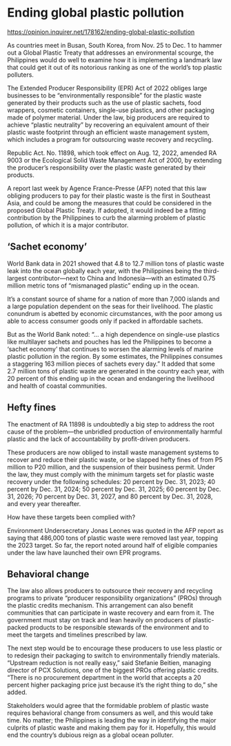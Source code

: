 # Ending global plastic pollution

https://opinion.inquirer.net/178162/ending-global-plastic-pollution













As countries meet in Busan, South Korea, from Nov. 25 to Dec. 1 to hammer out a Global Plastic Treaty that addresses an environmental scourge, the Philippines would do well to examine how it is implementing a landmark law that could get it out of its notorious ranking as one of the world’s top plastic polluters.

The Extended Producer Responsibility (EPR) Act of 2022 obliges large businesses to be “environmentally responsible” for the plastic waste generated by their products such as the use of plastic sachets, food wrappers, cosmetic containers, single-use plastics, and other packaging made of polymer material. Under the law, big producers are required to achieve “plastic neutrality” by recovering an equivalent amount of their plastic waste footprint through an efficient waste management system, which includes a program for outsourcing waste recovery and recycling.

Republic Act. No. 11898, which took effect on Aug. 12, 2022, amended RA 9003 or the Ecological Solid Waste Management Act of 2000, by extending the producer’s responsibility over the plastic waste generated by their products.

A report last week by Agence France-Presse (AFP) noted that this law obliging producers to pay for their plastic waste is the first in Southeast Asia, and could be among the measures that could be considered in the proposed Global Plastic Treaty. If adopted, it would indeed be a fitting contribution by the Philippines to curb the alarming problem of plastic pollution, of which it is a major contributor.



##  ‘Sachet economy’



World Bank data in 2021 showed that 4.8 to 12.7 million tons of plastic waste leak into the ocean globally each year, with the Philippines being the third-largest contributor—next to China and Indonesia—with an estimated 0.75 million metric tons of “mismanaged plastic” ending up in the ocean.

It’s a constant source of shame for a nation of more than 7,000 islands and a large population dependent on the seas for their livelihood. The plastic conundrum is abetted by economic circumstances, with the poor among us able to access consumer goods only if packed in affordable sachets.

But as the World Bank noted: “… a high dependence on single-use plastics like multilayer sachets and pouches has led the Philippines to become a ‘sachet economy’ that continues to worsen the alarming levels of marine plastic pollution in the region. By some estimates, the Philippines consumes a staggering 163 million pieces of sachets every day.” It added that some 2.7 million tons of plastic waste are generated in the country each year, with 20 percent of this ending up in the ocean and endangering the livelihood and health of coastal communities.



##  Hefty fines



The enactment of RA 11898 is undoubtedly a big step to address the root cause of the problem—the unbridled production of environmentally harmful plastic and the lack of accountability by profit-driven producers.

These producers are now obliged to install waste management systems to recover and reduce their plastic waste, or be slapped hefty fines of from P5 million to P20 million, and the suspension of their business permit. Under the law, they must comply with the minimum targets set for plastic waste recovery under the following schedules: 20 percent by Dec. 31, 2023; 40 percent by Dec. 31, 2024; 50 percent by Dec. 31, 2025; 60 percent by Dec. 31, 2026; 70 percent by Dec. 31, 2027, and 80 percent by Dec. 31, 2028, and every year thereafter.

How have these targets been complied with?

Environment Undersecretary Jonas Leones was quoted in the AFP report as saying that 486,000 tons of plastic waste were removed last year, topping the 2023 target. So far, the report noted around half of eligible companies under the law have launched their own EPR programs.



##  Behavioral change



The law also allows producers to outsource their recovery and recycling programs to private “producer responsibility organizations” (PROs) through the plastic credits mechanism. This arrangement can also benefit communities that can participate in waste recovery and earn from it. The government must stay on track and lean heavily on producers of plastic-packed products to be responsible stewards of the environment and to meet the targets and timelines prescribed by law.

The next step would be to encourage these producers to use less plastic or to redesign their packaging to switch to environmentally friendly materials. “Upstream reduction is not really easy,” said Stefanie Beitien, managing director of PCX Solutions, one of the biggest PROs offering plastic credits. “There is no procurement department in the world that accepts a 20 percent higher packaging price just because it’s the right thing to do,” she added.

Stakeholders would agree that the formidable problem of plastic waste requires behavioral change from consumers as well, and this would take time. No matter; the Philippines is leading the way in identifying the major culprits of plastic waste and making them pay for it. Hopefully, this would end the country’s dubious reign as a global ocean polluter.